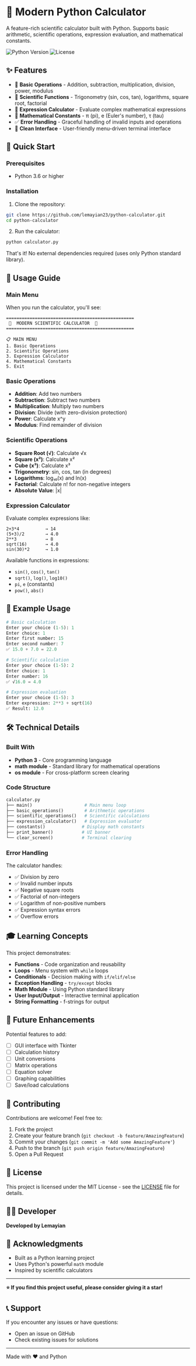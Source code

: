 # 🐍 Modern Python Calculator

A feature-rich scientific calculator built with Python. Supports basic arithmetic, scientific operations, expression evaluation, and mathematical constants.

![Python Version](https://img.shields.io/badge/python-3.6+-blue.svg)
![License](https://img.shields.io/badge/license-MIT-green.svg)

## ✨ Features

- 🔢 **Basic Operations** - Addition, subtraction, multiplication, division, power, modulus
- 🔬 **Scientific Functions** - Trigonometry (sin, cos, tan), logarithms, square root, factorial
- 🧮 **Expression Calculator** - Evaluate complex mathematical expressions
- 📐 **Mathematical Constants** - π (pi), e (Euler's number), τ (tau)
- ✅ **Error Handling** - Graceful handling of invalid inputs and operations
- 🎨 **Clean Interface** - User-friendly menu-driven terminal interface

## 🚀 Quick Start

### Prerequisites
- Python 3.6 or higher

### Installation

1. Clone the repository:
```bash
git clone https://github.com/lemayian23/python-calculator.git
cd python-calculator
```

2. Run the calculator:
```bash
python calculator.py
```

That's it! No external dependencies required (uses only Python standard library).

## 📖 Usage Guide

### Main Menu
When you run the calculator, you'll see:
```
=================================================
 🧮  MODERN SCIENTIFIC CALCULATOR  🧮
=================================================

📋 MAIN MENU
1. Basic Operations
2. Scientific Operations
3. Expression Calculator
4. Mathematical Constants
5. Exit
```

### Basic Operations
- **Addition**: Add two numbers
- **Subtraction**: Subtract two numbers
- **Multiplication**: Multiply two numbers
- **Division**: Divide (with zero-division protection)
- **Power**: Calculate x^y
- **Modulus**: Find remainder of division

### Scientific Operations
- **Square Root (√)**: Calculate √x
- **Square (x²)**: Calculate x²
- **Cube (x³)**: Calculate x³
- **Trigonometry**: sin, cos, tan (in degrees)
- **Logarithms**: log₁₀(x) and ln(x)
- **Factorial**: Calculate n! for non-negative integers
- **Absolute Value**: |x|

### Expression Calculator
Evaluate complex expressions like:
```
2+3*4          → 14
(5+3)/2        → 4.0
2**3           → 8
sqrt(16)       → 4.0
sin(30)*2      → 1.0
```

Available functions in expressions:
- `sin()`, `cos()`, `tan()`
- `sqrt()`, `log()`, `log10()`
- `pi`, `e` (constants)
- `pow()`, `abs()`

## 🎯 Example Usage

```python
# Basic calculation
Enter your choice (1-5): 1
Enter choice: 1
Enter first number: 15
Enter second number: 7
✅ 15.0 + 7.0 = 22.0

# Scientific calculation
Enter your choice (1-5): 2
Enter choice: 1
Enter number: 16
✅ √16.0 = 4.0

# Expression evaluation
Enter your choice (1-5): 3
Enter expression: 2**3 + sqrt(16)
✅ Result: 12.0
```

## 🛠️ Technical Details

### Built With
- **Python 3** - Core programming language
- **math module** - Standard library for mathematical operations
- **os module** - For cross-platform screen clearing

### Code Structure
```python
calculator.py
├── main()                    # Main menu loop
├── basic_operations()        # Arithmetic operations
├── scientific_operations()   # Scientific calculations
├── expression_calculator()   # Expression evaluator
├── constants()              # Display math constants
├── print_banner()           # UI banner
└── clear_screen()           # Terminal clearing
```

### Error Handling
The calculator handles:
- ✅ Division by zero
- ✅ Invalid number inputs
- ✅ Negative square roots
- ✅ Factorial of non-integers
- ✅ Logarithm of non-positive numbers
- ✅ Expression syntax errors
- ✅ Overflow errors

## 🎓 Learning Concepts

This project demonstrates:
- **Functions** - Code organization and reusability
- **Loops** - Menu system with `while` loops
- **Conditionals** - Decision making with `if/elif/else`
- **Exception Handling** - `try/except` blocks
- **Math Module** - Using Python standard library
- **User Input/Output** - Interactive terminal application
- **String Formatting** - f-strings for output

## 🔮 Future Enhancements

Potential features to add:
- [ ] GUI interface with Tkinter
- [ ] Calculation history
- [ ] Unit conversions
- [ ] Matrix operations
- [ ] Equation solver
- [ ] Graphing capabilities
- [ ] Save/load calculations

## 🤝 Contributing

Contributions are welcome! Feel free to:
1. Fork the project
2. Create your feature branch (`git checkout -b feature/AmazingFeature`)
3. Commit your changes (`git commit -m 'Add some AmazingFeature'`)
4. Push to the branch (`git push origin feature/AmazingFeature`)
5. Open a Pull Request

## 📝 License

This project is licensed under the MIT License - see the [LICENSE](LICENSE) file for details.

## 👨‍💻 Developer

**Developed by Lemayian**

## 🙏 Acknowledgments

- Built as a Python learning project
- Uses Python's powerful `math` module
- Inspired by scientific calculators

---

**⭐ If you find this project useful, please consider giving it a star!**

## 📞 Support

If you encounter any issues or have questions:
- Open an issue on GitHub
- Check existing issues for solutions

---

Made with ❤️ and Python